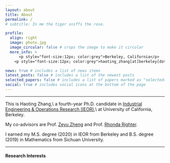 ```yaml
---
layout: about
title: About
permalink: /
# subtitle: In me the tiger sniffs the rose.

profile:
  align: right
  image: photo.jpg
  image_circular: false # crops the image to make it circular
  more_info: >
      <p style="font-size:12px; color:grey">Berkeley, California</p>
    <p style="font-size:12px; color:grey">haoting_zhang[at]berkeley[dot]edu</p>

news: true # includes a list of news items
latest_posts: false # includes a list of the newest posts
selected_papers: false # includes a list of papers marked as "selected={true}"
social: true # includes social icons at the bottom of the page
---
```


---

This is Haoting Zhang,\\
a fourth-year Ph.D. candidate in [Industrial Engineering & Operations Research (IEOR)](https://ce.berkeley.edu/programs/sys),\\
at University of California, Berkeley.

My co-advisors are Prof. [Zeyu Zheng](https://zheng.ieor.berkeley.edu/) and Prof. [Rhonda Righter](https://rrighter.ieor.berkeley.edu/).

I earned my M.S. degree (2020) in IEOR from Berkeley and B.S. degree (2019) in Mathematics from Sichuan University.

---


#### Research Interests



